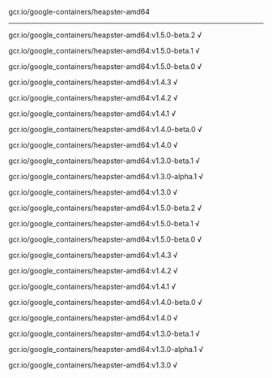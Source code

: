gcr.io/google-containers/heapster-amd64 

----
gcr.io/google_containers/heapster-amd64:v1.5.0-beta.2 √

gcr.io/google_containers/heapster-amd64:v1.5.0-beta.1 √

gcr.io/google_containers/heapster-amd64:v1.5.0-beta.0 √

gcr.io/google_containers/heapster-amd64:v1.4.3 √

gcr.io/google_containers/heapster-amd64:v1.4.2 √

gcr.io/google_containers/heapster-amd64:v1.4.1 √

gcr.io/google_containers/heapster-amd64:v1.4.0-beta.0 √

gcr.io/google_containers/heapster-amd64:v1.4.0 √

gcr.io/google_containers/heapster-amd64:v1.3.0-beta.1 √

gcr.io/google_containers/heapster-amd64:v1.3.0-alpha.1 √

gcr.io/google_containers/heapster-amd64:v1.3.0 √

gcr.io/google_containers/heapster-amd64:v1.5.0-beta.2 √

gcr.io/google_containers/heapster-amd64:v1.5.0-beta.1 √

gcr.io/google_containers/heapster-amd64:v1.5.0-beta.0 √

gcr.io/google_containers/heapster-amd64:v1.4.3 √

gcr.io/google_containers/heapster-amd64:v1.4.2 √

gcr.io/google_containers/heapster-amd64:v1.4.1 √

gcr.io/google_containers/heapster-amd64:v1.4.0-beta.0 √

gcr.io/google_containers/heapster-amd64:v1.4.0 √

gcr.io/google_containers/heapster-amd64:v1.3.0-beta.1 √

gcr.io/google_containers/heapster-amd64:v1.3.0-alpha.1 √

gcr.io/google_containers/heapster-amd64:v1.3.0 √

